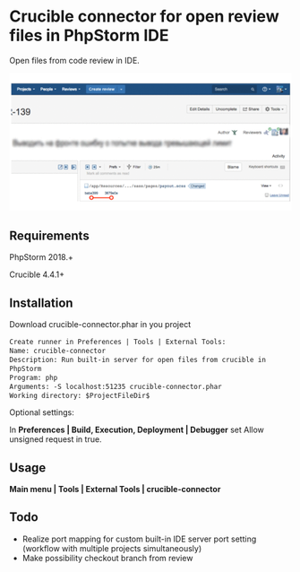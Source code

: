 # Crucible connector for open review files in PhpStorm IDE

Open files from code review in IDE.

![preview](./preview.gif)

## Requirements

PhpStorm 2018.+

Crucible 4.4.1+

## Installation

Download crucible-connector.phar in you project

```
Create runner in Preferences | Tools | External Tools:
Name: crucible-connector
Description: Run built-in server for open files from crucible in PhpStorm
Program: php
Arguments: -S localhost:51235 crucible-connector.phar
Working directory: $ProjectFileDir$
```

Optional settings:

In __Preferences | Build, Execution, Deployment | Debugger__ set Allow unsigned request in true. 


## Usage

__Main menu | Tools | External Tools | crucible-connector__

## Todo

* Realize port mapping for custom built-in IDE server port setting (workflow with multiple projects simultaneously)
* Make possibility checkout branch from review
